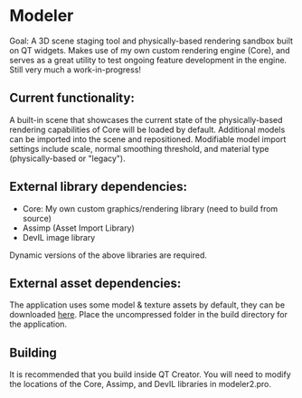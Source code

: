 # Modeler
Goal: A 3D scene staging tool and physically-based rendering sandbox built on QT widgets. Makes use of my own custom rendering engine (Core), and serves as a great utility to test ongoing feature development in the engine. Still very much a work-in-progress!

## Current functionality:
A built-in scene that showcases the current state of the physically-based rendering capabilities of Core will be loaded by default. Additional models can be imported into the scene and repositioned. Modifiable model import settings include scale, normal smoothing threshold, and material type (physically-based or "legacy"). 

## External library dependencies:

- Core: My own custom graphics/rendering library (need to build from source)
- Assimp (Asset Import Library)
- DevIL image library

Dynamic versions of the above libraries are required.

## External asset dependencies:

The application uses some model & texture assets by default, they can be downloaded <a href="projects.markkellogg.org/downloads/Assets.zip">here</a>. Place the uncompressed folder in the build directory for the application.

## Building

It is recommended that you build inside QT Creator. You will need to modify the locations of the Core, Assimp, and DevIL libraries in modeler2.pro. 

